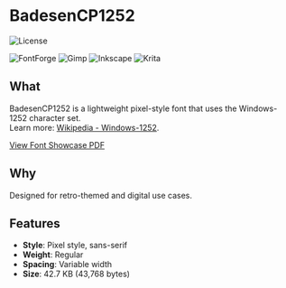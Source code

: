 # BadesenCP1252  
![License](https://upload.wikimedia.org/wikipedia/commons/d/d2/OFL_logo_rect_color.svg)

![FontForge](https://img.shields.io/badge/FontForge-F2712B?style=plastic&logo=fontforge&logoColor=%23000000&labelColor=%23FFFFFF)
![Gimp](https://img.shields.io/badge/Gimp-5C5543?style=plastic&logo=gimp&logoColor=%23000000&labelColor=%23FFFFFF)
![Inkscape](https://img.shields.io/badge/Inkscape-000000?style=plastic&logo=inkscape&logoColor=%23000000&labelColor=%23FFFFFF)
![Krita](https://img.shields.io/badge/Krita-3BABFF?style=plastic&logo=krita&logoColor=%23000000&labelColor=%23FFFFFF)

## What  

BadesenCP1252 is a lightweight pixel-style font that uses the Windows-1252 character set.  
Learn more: [Wikipedia - Windows-1252](https://en.wikipedia.org/wiki/Windows-1252).  

[View Font Showcase PDF](preview.pdf)

## Why  

Designed for retro-themed and digital use cases.  

## Features  
- **Style**: Pixel style, sans-serif  
- **Weight**: Regular  
- **Spacing**: Variable width  
- **Size**: 42.7 KB (43,768 bytes)  
